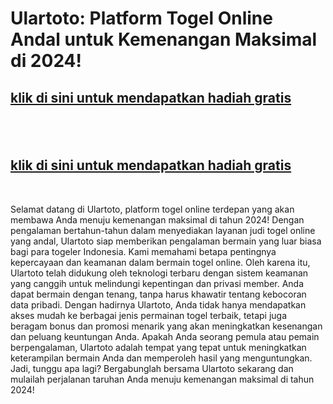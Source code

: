 <h1>Ulartoto: Platform Togel Online Andal untuk Kemenangan Maksimal di 2024!</h1>
<h2><strong><a href="http://www.google.com">klik di sini untuk mendapatkan hadiah gratis</a></strong></h2>
<h2>&nbsp;</h2>
<h2><strong><a href="http://www.google.com">klik di sini untuk mendapatkan hadiah gratis</a></strong></h2>
<p>&nbsp;</p>
<p>Selamat datang di Ulartoto, platform togel online terdepan yang akan membawa Anda menuju kemenangan maksimal di tahun 2024! Dengan pengalaman bertahun-tahun dalam menyediakan layanan judi togel online yang andal, Ulartoto siap memberikan pengalaman bermain yang luar biasa bagi para togeler Indonesia. Kami memahami betapa pentingnya kepercayaan dan keamanan dalam bermain togel online. Oleh karena itu, Ulartoto telah didukung oleh teknologi terbaru dengan sistem keamanan yang canggih untuk melindungi kepentingan dan privasi member. Anda dapat bermain dengan tenang, tanpa harus khawatir tentang kebocoran data pribadi. Dengan hadirnya Ulartoto, Anda tidak hanya mendapatkan akses mudah ke berbagai jenis permainan togel terbaik, tetapi juga beragam bonus dan promosi menarik yang akan meningkatkan kesenangan dan peluang keuntungan Anda. Apakah Anda seorang pemula atau pemain berpengalaman, Ulartoto adalah tempat yang tepat untuk meningkatkan keterampilan bermain Anda dan memperoleh hasil yang menguntungkan. Jadi, tunggu apa lagi? Bergabunglah bersama Ulartoto sekarang dan mulailah perjalanan taruhan Anda menuju kemenangan maksimal di tahun 2024!</p>
<p>&nbsp;</p>
<p>&nbsp;</p>
<div id="gtx-trans" style="position: absolute; left: -22px; top: -13.2699px;">&nbsp;</div>
